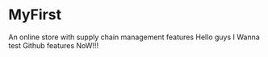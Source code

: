 # MyFirst
An online store with supply chain management features
Hello guys
I Wanna test Github features NoW!!!
